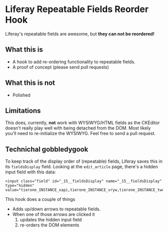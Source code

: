 # Liferay Repeatable Fields Reorder Hook

Liferay's repeatable fields are awesome, but **they can not be reordered!**
## What this is
* A hook to add re-ordering functionality to repeatable fields.
* A proof of concept (please send pull requests)

## What this is not
* Polished

## Limitations
This does, currently, **not** work with WYSIWYG/HTML fields as the CKEditor doesn't really play well with being detached from the DOM. Most likely you'll need to re-initialize the WYSIWYG. Feel free to send a pull request.

## Technichal gobbledygook

To keep track of the display order of (repeatable) fields, Liferay saves this in its `fieldsDisplay` field. Looking at the `edit_article` page, there's a hidden input field with this data: 

    <input class="field" id="_15__fieldsDisplay" name="_15__fieldsDisplay" type="hidden" value="tierone_INSTANCE_xapi,tierone_INSTANCE_vryw,tierone_INSTANCE_twer">
    
This hook does a couple of things

* Adds up/down arrows to repeatable fields.
* When one of those arrows are clicked it
	1. updates the hidden input field
	2. re-orders the DOM elements
	